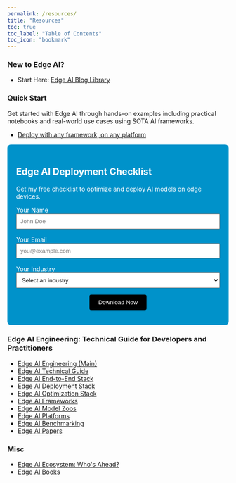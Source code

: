 ```yaml
---
permalink: /resources/
title: "Resources"
toc: true
toc_label: "Table of Contents"
toc_icon: "bookmark"
---
```


### New to Edge AI? 
- Start Here: [Edge AI Blog Library](https://afondiel.github.io/posts/)

### Quick Start

Get started with Edge AI through hands-on examples including practical notebooks and real-world use cases using SOTA AI frameworks.
- [Deploy with any framework, on any platform](https://github.com/afondiel/computer-science-notebook/tree/master/core/systems/edge-computing/edge-ai/lab/examples)

<section id="lead-magnet" style="background: #0092CA; color: white; padding: 20px; border-radius: 8px;">
  <h2>Edge AI Deployment Checklist</h2>
  <p>Get my free checklist to optimize and deploy AI models on edge devices.</p>
  <form action="https://formspree.io/f/xkgjgwkr" method="POST">
    <label for="name">Your Name</label>
    <input name="name" id="name" type="text" required placeholder="John Doe" style="width: 100%; padding: 8px; margin-bottom: 15px;">
    <label for="email">Your Email</label>
    <input name="email" id="email" type="email" required placeholder="you@example.com" style="width: 100%; padding: 8px; margin-bottom: 15px;">
    <label for="industry">Your Industry</label>
    <select name="industry" id="industry" required style="width: 100%; padding: 8px; margin-bottom: 15px;">
      <option value="" disabled selected>Select an industry</option>
      <option value="Agriculture">Agriculture</option>
      <option value="Automotive">Automotive</option>
      <option value="Healthcare">Healthcare</option>
      <option value="Manufacturing">Manufacturing</option>
      <option value="Retail">Retail</option>
      <option value="Robotics">Robotics</option>
      <option value="Security">Security</option>
      <option value="Smart Cities">Smart Cities</option>
      <option value="UAVs">UAVs</option>
      <option value="Other">Other</option>
    </select>
    <div style="text-align: center">
    <button type="submit" style="background: #000000; color: #FFFFFF; padding: 10px 20px; border: none; border-radius: 4px;">Download Now</button>
    </div>
  </form>
</section>

### Edge AI Engineering: Technical Guide for Developers and Practitioners

- [Edge AI Engineering (Main)](https://github.com/afondiel/edge-ai-engineering)
- [Edge AI Technical Guide](https://github.com/afondiel/computer-science-notebook/tree/master/core/systems/edge-computing/edge-ai/concepts)
- [Edge AI End-to-End Stack](https://www.qualcomm.com/developer/artificial-intelligence)
- [Edge AI Deployment Stack](https://github.com/afondiel/computer-science-notebook/tree/master/core/systems/edge-computing/edge-ai/concepts/deployment)
- [Edge AI Optimization Stack](https://github.com/afondiel/computer-science-notebook/tree/master/core/systems/edge-computing/edge-ai/concepts/optimization)
- [Edge AI Frameworks](https://github.com/afondiel/computer-science-notebook/tree/master/core/systems/edge-computing/edge-ai/concepts/frameworks)
- [Edge AI Model Zoos](https://github.com/afondiel/Edge-AI-Model-Zoo)
- [Edge AI Platforms](https://github.com/afondiel/Edge-AI-Platforms)
- [Edge AI Benchmarking](https://github.com/afondiel/Edge-AI-Model-Zoo/blob/main/model-bench-guide.md)
- [Edge AI Papers](https://github.com/afondiel/computer-science-notebook/blob/master/core/systems/edge-computing/edge-ai/resources/edge_ai_papers_news.md)

### Misc
- [Edge AI Ecosystem: Who's Ahead?](https://github.com/afondiel/computer-science-notebook/tree/master/core/systems/edge-computing/edge-ai/industry-applications)
- [Edge AI Books](https://github.com/afondiel/cs-books/blob/main/README.md#edge-computing)